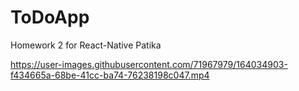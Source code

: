 # ToDoApp
Homework 2 for React-Native Patika


https://user-images.githubusercontent.com/71967979/164034903-f434665a-68be-41cc-ba74-76238198c047.mp4
